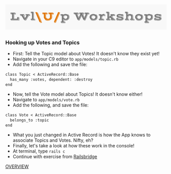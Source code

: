 ![logo](https://github.com/AlliVaughn/lvlup_curriculum/raw/master/images/logo.png)
=================================

### Hooking up Votes and Topics
<!--(http://docs.railsbridge.org/intro-to-rails/hooking_up_votes_and_topics)-->

* First: Tell the Topic model about Votes! It doesn't know they exist yet! 
* Navigate in your  C9 editor to ```app/models/topic.rb ```
* Add the following and save the file: 
```
class Topic < ActiveRecord::Base
  has_many :votes, dependent: :destroy
end
```
* Now, tell the Vote model about Topics! It doesn't know either! 
* Navigate to ```app/models/vote.rb```
* Add the following, and save the file: 
 
```
class Vote < ActiveRecord::Base
  belongs_to :topic
end
```

* What you just changed in Active Record is how the App knows to associate Topics and Votes. Nifty, eh? 
* Finally, let's take a look at how these work in the console! 
* At terminal, type ```rails c```
* Continue with exercise from [Railsbridge](http://docs.railsbridge.org/intro-to-rails/hooking_up_votes_and_topics)

[OVERVIEW](overview.md) 
